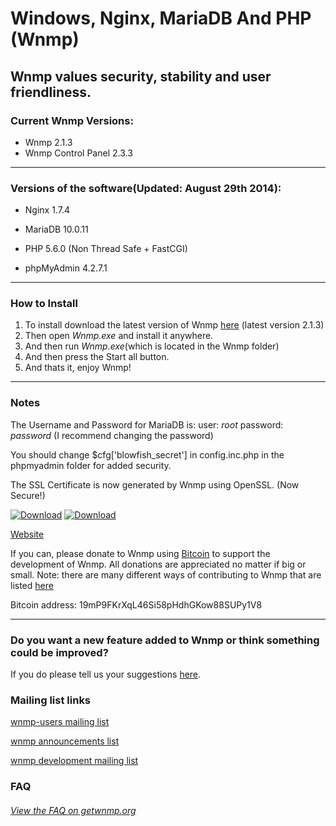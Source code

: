 Windows, Nginx, MariaDB And PHP (Wnmp)
======================================
Wnmp values security, stability and user friendliness.
------------------------------------------------------

### Current Wnmp Versions:

  * Wnmp 2.1.3
  * Wnmp Control Panel 2.3.3

----

### Versions of the software(Updated: August 29th 2014):

  * Nginx 1.7.4

  * MariaDB 10.0.11

  * PHP 5.6.0 (Non Thread Safe + FastCGI)

  * phpMyAdmin 4.2.7.1
  
----

### How to Install

  1. To install download the latest version of Wnmp [here][1] (latest version 2.1.3)
  2. Then open *Wnmp.exe* and install it anywhere.
  3. And then run *Wnmp.exe*(which is located in the Wnmp folder)
  4. And then press the Start all button.
  5. And thats it, enjoy Wnmp!


----

### Notes

The Username and Password for MariaDB is: user: *root* password: *password* (I recommend changing the password)

You should change $cfg['blowfish_secret'] in config.inc.php in the phpmyadmin folder for added security.

The SSL Certificate is now generated by Wnmp using OpenSSL. (Now Secure!)

[![Download][3]][1]
[![Download][4]][5]

[Website](http://www.getwnmp.org)

If you can, please donate to Wnmp using [Bitcoin][2] to support the development of Wnmp. All donations are appreciated no matter if big or small. Note: there are many different ways of contributing to Wnmp that are listed [here][11]

Bitcoin address: 19mP9FKrXqL46Si58pHdhGKow88SUPy1V8

----

### Do you want a new feature added to Wnmp or think something could be improved?

If you do please tell us your suggestions [here][10].

### Mailing list links

[wnmp-users mailing list][7]

[wnmp announcements list][8]

[wnmp development mailing list][9]

### FAQ

###### [View the FAQ on getwnmp.org][6]


[1]: http://sourceforge.net/projects/wnmp-env/files/latest/download
[2]: bitcoin:19mP9FKrXqL46Si58pHdhGKow88SUPy1V8?message=donation
[3]: https://s0.wp.com/imgpress?url=http://www.getwnmp.org/wp-content/uploads/2014/05/download_icon_128x128x32.png
[4]: https://s0.wp.com/imgpress?url=http%3A%2F%2Fs1.softpedia-static.com/base_img/softpedia_free_award_f.gif
[5]: http://www.softpedia.com/get/Internet/Servers/Server-Tools/Kurt-Wnmp.shtml
[6]: http://www.getwnmp.org/faq
[7]: http://mailman.getwnmp.org/mailman/listinfo/wnmp-users
[8]: http://mailman.getwnmp.org/mailman/listinfo/wnmp-announce
[9]: http://mailman.getwnmp.org/mailman/listinfo/wnmp-dev
[10]: https://github.com/wnmp/wnmp/issues/new
[11]: http://www.getwnmp.org/contributing
